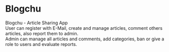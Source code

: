 # Blogchu
Blogchu - Article Sharing App  
User can register with E-Mail, create and manage articles, comment others articles, also report them to admin.  
Admin can manage all articles and comments, add categories, ban or give a role to users and evaluate reports.
